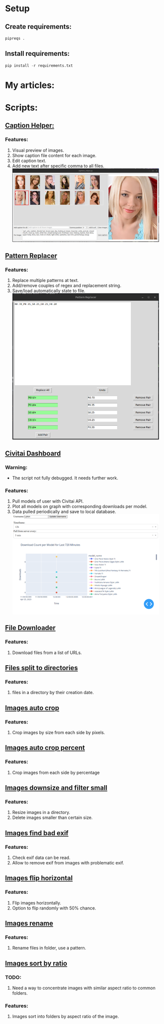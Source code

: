 # Setup
## Create requirements:
``` python
pipreqs .
```

## Install  requirements:
``` python
pip install -r requirements.txt
```

# My articles:
##  

# Scripts:

##  [Caption Helper:](captions_helper.py)
### Features:
1. Visual preview of images.
2. Show caption file content for each image.
3. Edit caption text.
4. Add new text after specific comma to all files.
![Caption Helper Preview](readme_files/caption_helper_preview_01.png)

## [Pattern Replacer](pattern_replacer.py)
### Features:
1. Replace multiple patterns at text.
2. Add/remove couples of regex and replacement string.
3. Save/load automatically state to file.
![Pattern Replacer Preview](readme_files/pattern_replacer_preview_01.png)

## [Civitai Dashboard](civitai_dashboard.py)
### Warning:
* The script not fully debugged. It needs further work. 
### Features:
1. Pull models of user with Civitai API.
2. Plot all models on graph with corresponding downloads per model.
3. Data pulled periodically and save to local database.
![Civitai Dashboard Preview](readme_files/civitai_dasboard_preview_01.png)

## [File Downloader](file_downloader.py)
### Features:
1. Download files from a list of URLs.

## [Files split to directories](files_split_to_directories.py)
### Features:
1.  files in a directory by their creation date.

## [Images auto crop](images_auto_crop.py)
### Features:
1.  Crop images by size from each side by pixels.

## [Images auto crop percent](images_auto_crop_percent.py)
### Features:
1.  Crop images from each side by percentage

## [Images downsize and filter small](images_downsize_and_filter_small.py)
### Features:
1.  Resize images in a directory.
2.  Delete images smaller than certain size.

## [Images find bad exif](images_find_bad_exif.py)
### Features:
1.  Check exif data can be read.
2.  Allow to remove exif from images with problematic exif.

## [Images flip horizontal](images_flip_horizontal.py)
### Features:
1.  Flip images horizontally.
2.  Option to flip randomly with 50% chance.

## [Images rename](images_rename.py)
### Features:
1.  Rename files in folder, use a pattern.

## [Images sort by ratio](images_sort_by_ratio.py)
### TODO:
1. Need a way to concentrate images with similar aspect ratio to common folders.
### Features:
1. Images sort into folders by aspect ratio of the image.

